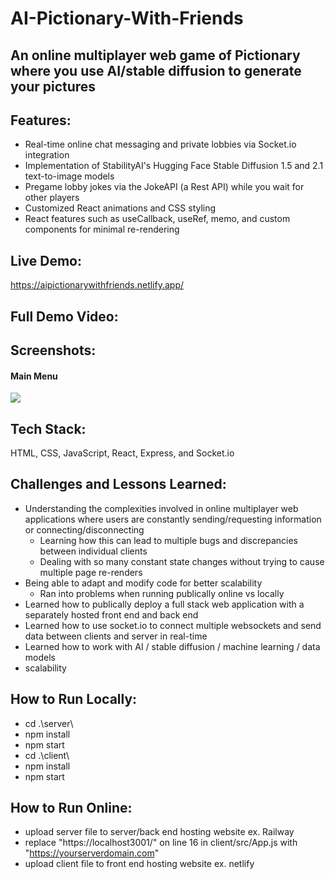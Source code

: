 # AI-Pictionary-With-Friends
## An online multiplayer web game of Pictionary where you use AI/stable diffusion to generate your pictures

## Features:
- Real-time online chat messaging and private lobbies via Socket.io integration
- Implementation of StabilityAI's Hugging Face Stable Diffusion 1.5 and 2.1 text-to-image models
- Pregame lobby jokes via the JokeAPI (a Rest API) while you wait for other players
- Customized React animations and CSS styling
- React features such as useCallback, useRef, memo, and custom components for minimal re-rendering

## Live Demo:
https://aipictionarywithfriends.netlify.app/

## Full Demo Video:

## Screenshots:
#### Main Menu
![](/screenshots/1.png)

## Tech Stack:
HTML, CSS, JavaScript, React, Express, and Socket.io

## Challenges and Lessons Learned:
- Understanding the complexities involved in online multiplayer web applications where users are constantly sending/requesting information or connecting/disconnecting
  - Learning how this can lead to multiple bugs and discrepancies between individual clients
  - Dealing with so many constant state changes without trying to cause multiple page re-renders
- Being able to adapt and modify code for better scalability
  - Ran into problems when running publically online vs locally
- Learned how to publically deploy a full stack web application with a separately hosted front end and back end
- Learned how to use socket.io to connect multiple websockets and send data between clients and server in real-time
- Learned how to work with AI / stable diffusion / machine learning / data models
- scalability


## How to Run Locally:
- cd .\server\
- npm install
- npm start
- cd .\client\
- npm install
- npm start

## How to Run Online:
- upload server file to server/back end hosting website ex. Railway
- replace "https://localhost3001/" on line 16 in client/src/App.js with "https://yourserverdomain.com"
- upload client file to front end hosting website ex. netlify
